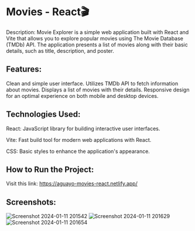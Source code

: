 # Movies - React🎬
Description:
Movie Explorer is a simple web application built with React and Vite that allows you to explore popular movies using The Movie Database (TMDb) API. The application presents a list of movies along with their basic details, such as title, description, and poster.

## Features:

Clean and simple user interface.
Utilizes TMDb API to fetch information about movies.
Displays a list of movies with their details.
Responsive design for an optimal experience on both mobile and desktop devices.

## Technologies Used:

React: JavaScript library for building interactive user interfaces.

Vite: Fast build tool for modern web applications with React.

CSS: Basic styles to enhance the application's appearance.

## How to Run the Project:
Visit this link: https://aguayo-movies-react.netlify.app/

## Screenshots:
![Screenshot 2024-01-11 201542](https://github.com/hectoraguayo/Movies-React/assets/123340272/55362370-2338-4919-9e53-ef8ce148c25b)
![Screenshot 2024-01-11 201629](https://github.com/hectoraguayo/Movies-React/assets/123340272/4d6a1624-50a0-4972-b0e7-451fcb561834)
![Screenshot 2024-01-11 201654](https://github.com/hectoraguayo/Movies-React/assets/123340272/3d6ceb2d-a30b-4d50-8a2e-85f4687216b8)

